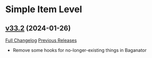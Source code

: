 # Simple Item Level

## [v33.2](https://github.com/kemayo/wow-simpleitemlevel/tree/v33.2) (2024-01-26)
[Full Changelog](https://github.com/kemayo/wow-simpleitemlevel/compare/v33.1...v33.2) [Previous Releases](https://github.com/kemayo/wow-simpleitemlevel/releases)

- Remove some hooks for no-longer-existing things in Baganator  
